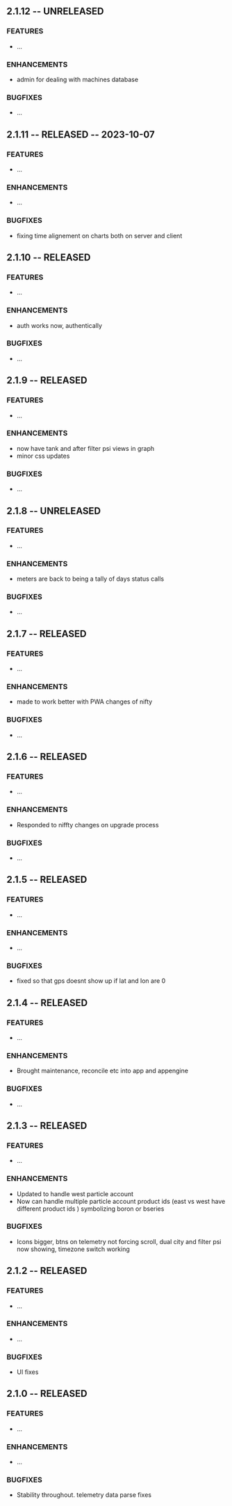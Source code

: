 
## 2.1.12 -- UNRELEASED

### FEATURES
- ...

### ENHANCEMENTS
- admin for dealing with machines database

### BUGFIXES
- ...




## 2.1.11 -- RELEASED -- 2023-10-07

### FEATURES
- ...

### ENHANCEMENTS
- ...

### BUGFIXES
- fixing time alignement on charts both on server and client




## 2.1.10 -- RELEASED

### FEATURES
- ...

### ENHANCEMENTS
- auth works now, authentically

### BUGFIXES
- ...




## 2.1.9 -- RELEASED

### FEATURES
- ...

### ENHANCEMENTS
- now have tank and after filter psi views in graph
- minor css updates

### BUGFIXES
- ...




## 2.1.8 -- UNRELEASED

### FEATURES
- ...

### ENHANCEMENTS
- meters are back to being a tally of days status calls

### BUGFIXES
- ...




## 2.1.7 -- RELEASED

### FEATURES
- ...

### ENHANCEMENTS
- made to work better with PWA changes of nifty

### BUGFIXES
- ...




## 2.1.6 -- RELEASED

### FEATURES
- ...

### ENHANCEMENTS
- Responded to niffty changes on upgrade process

### BUGFIXES
- ...




## 2.1.5 -- RELEASED

### FEATURES
- ...

### ENHANCEMENTS
- ...

### BUGFIXES
- fixed so that gps doesnt show up if lat and lon are 0




## 2.1.4 -- RELEASED

### FEATURES
- ...

### ENHANCEMENTS
- Brought maintenance, reconcile etc into app and appengine

### BUGFIXES
- ...




## 2.1.3 -- RELEASED

### FEATURES
- ...

### ENHANCEMENTS
- Updated to handle west particle account
- Now can handle multiple particle account product ids (east vs west have different product ids ) symbolizing boron or bseries

### BUGFIXES
- Icons bigger, btns on telemetry not forcing scroll, dual city and filter psi now showing, timezone switch working




## 2.1.2 -- RELEASED

### FEATURES
- ...

### ENHANCEMENTS
- ...

### BUGFIXES
- UI fixes




## 2.1.0 -- RELEASED

### FEATURES
- ...

### ENHANCEMENTS
- ...

### BUGFIXES
- Stability throughout. telemetry data parse fixes

